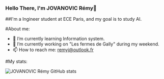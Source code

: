 ### Hello There, I'm JOVANOVIC Rémy👋

##I'm a Ingineer student at ECE Paris, and my goal is to study AI.

#About me:

- 🚀 I’m currently learning Information system.
- 🔭 I’m currently working on "Les fermes de Gally" during my weekend.
- 📫 How to reach me: remyj@outlook.fr

#My stats:

![JOVANOVIC Rémy GitHub stats](https://github-readme-stats.vercel.app/api?username=aym00n-djrak&show_icons=true&theme=tokyonight)
